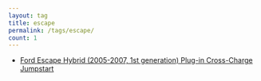 ```yaml
---
layout: tag
title: escape
permalink: /tags/escape/
count: 1
---
```


- [Ford Escape Hybrid (2005-2007, 1st generation) Plug-in Cross-Charge Jumpstart](https://ansonliu.com/2024/03/1st-gen-ford-escape-hybrid-plug-in-manual-jumpstart/)
